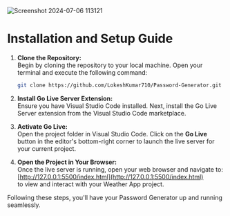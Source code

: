 ![Screenshot 2024-07-06 113121](https://github.com/LokeshKumar710/Password-Generator/assets/139546242/3952936d-9767-4fc6-92a9-8e55a15c005b)

#


# Installation and Setup Guide

1. **Clone the Repository:**
   <br>
    Begin by cloning the repository to your local machine. Open your terminal and execute the following command:  
    ```sh
    git clone https://github.com/LokeshKumar710/Password-Generator.git
    ```

3. **Install Go Live Server Extension:**
   <br>
    Ensure you have Visual Studio Code installed. Next, install the Go Live Server extension from the Visual Studio Code marketplace.

5. **Activate Go Live:**
   <br>
    Open the project folder in Visual Studio Code. Click on the **Go Live** button in the editor's bottom-right corner to launch the live server for your current project.

7. **Open the Project in Your Browser:**
   <br>
    Once the live server is running, open your web browser and navigate to:  
    [http://127.0.0.1:5500/index.html](http://127.0.0.1:5500/index.html)  
    to view and interact with your Weather App project.

Following these steps, you'll have your Password Generator up and running seamlessly.
